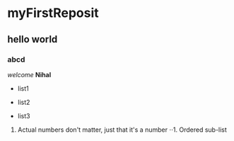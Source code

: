 # myFirstReposit
## hello world
### abcd
*welcome*
**Nihal**
* list1
- list2
+ list3
1. Actual numbers don't matter, just that it's a number
⋅⋅1. Ordered sub-list
